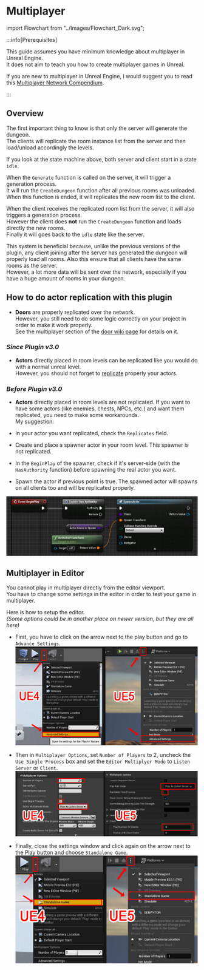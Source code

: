 # Multiplayer

import Flowchart from "../Images/Flowchart_Dark.svg";

:::info[Prerequisites]

This guide assumes you have minimum knowledge about multiplayer in Unreal Engine.\
It does not aim to teach you how to create multiplayer games in Unreal.

If you are new to multiplayer in Unreal Engine, I would suggest you to read this [Multiplayer Network Compendium](https://cedric-neukirchen.net/docs/category/multiplayer-network-compendium).

:::

## Overview

The first important thing to know is that only the server will generate the dungeon.\
The clients will replicate the room instance list from the server and then load/unload accordingly the levels.

<Flowchart/>

If you look at the state machine above, both server and client start in a state `idle`.

When the `Generate` function is called on the server, it will trigger a generation process.\
It will run the `CreateDungeon` function after all previous rooms was unloaded.\
When this function is ended, it will replicates the new room list to the client.

When the client receives the replicated room list from the server, it will also triggers a generation process.\
However the client does **not** run the `CreateDungeon` function and loads directly the new rooms.\
Finally it will goes back to the `idle` state like the server.

This system is beneficial because, unlike the previous versions of the plugin, any client joining after the server has generated the dungeon will properly load all rooms.
Also this ensure that all clients have the same rooms as the server.\
However, a lot more data will be sent over the network, especially if you have a huge amount of rooms in your dungeon.

## How to do actor replication with this plugin

- **Doors** are properly replicated over the network.\
However, you still need to do some logic correctly on your project in order to make it work properly.\
See the multiplayer section of the [door wiki page](../Getting-Started/Door.md) for details on it.

### *Since Plugin v3.0*

- **Actors** directly placed in room levels can be replicated like you would do with a normal unreal level.\
However, you should not forget to [replicate](https://cedric-neukirchen.net/docs/multiplayer-compendium/replication) properly your actors.

### *Before Plugin v3.0*

- **Actors** directly placed in room levels are not replicated. If you want to have some actors (like enemies, chests, NPCs, etc.) and want them replicated, you need to make some workarounds.\
My suggestion:

- In your actor you want replicated, check the `Replicates` field.
- Create and place a spawner actor in your room level. This spawner is not replicated.
- In the `BeginPlay` of the spawner, check if it's server-side (with the `HasAuthority` function) before spawning the real actor you want.
- Spawn the actor if previous point is true. The spawned actor will spawns on all clients too and will be replicated properly.

![](../Images/MultiSpawner.jpg)

## Multiplayer in Editor

You cannot play in multiplayer directly from the editor viewport.\
You have to change some settings in the editor in order to test your game in multiplayer.

Here is how to setup the editor.\
*(Some options could be in another place on newer version, but they are all here)*

- First, you have to click on the arrow next to the play button and go to `Advance Settings`.\
![](../Images/AdvanceSettings.jpg)

- Then in `Multiplayer Options`, set `Number of Players` to 2, uncheck the `Use Single Process` box and set the `Editor Multiplyer Mode` to `Listen Server` or `Client`.\
![](../Images/MultiOptions.jpg)

- Finally, close the settings window and click again on the arrow next to the Play button and choose `Standalone Game`.\
![](../Images/Standalone.jpg)
